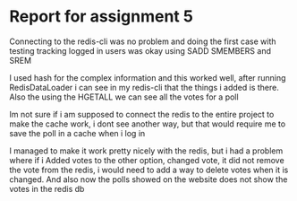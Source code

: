 # Report for assignment 5

Connecting to the redis-cli was no problem and doing the first case with testing tracking logged in users was okay using SADD SMEMBERS and SREM

I used hash for the complex information and this worked well, after running RedisDataLoader i can see in my redis-cli that the things i added is there.
Also the using the HGETALL we can see all the votes for a poll

Im not sure if i am supposed to connect the redis to the entire project to make the cache work, i dont see another way, but that would require me to save the poll in a cache when i log in

I managed to make it work pretty nicely with the redis, but i had a problem where if i Added votes to the other option, changed vote, it did not remove the vote from the redis, i would need to add a way to delete votes when it is changed.
And also now the polls showed on the website does not show the votes in the redis db
